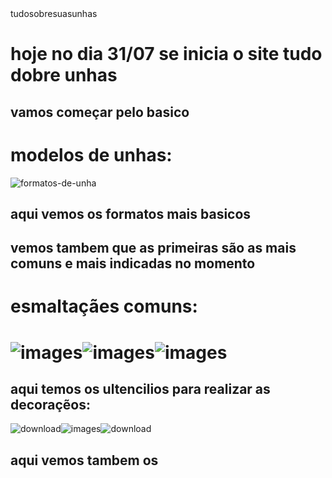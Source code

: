 <html>tudosobresuasunhas</html>
<h1>hoje no dia 31/07 se inicia o site tudo dobre unhas </h1>
<h2>vamos começar pelo basico</h2>
<h1>modelos de unhas:</h1>

![formatos-de-unha](https://github.com/user-attachments/assets/9e96ff6c-d867-4638-85e1-5a608941eb28)

<h2>aqui vemos os formatos mais basicos</h2>
<h2>vemos tambem que as primeiras são as mais comuns e mais indicadas no momento </h2>

<h1> esmaltaçães comuns:<h1>

![images](https://github.com/user-attachments/assets/09fb7812-dbaf-429a-8244-ca4dec471633)![images](https://github.com/user-attachments/assets/e70559b9-e5ed-42b4-a9be-be881bf54ef0)![images](https://github.com/user-attachments/assets/0cd8c126-7324-4eae-9472-74228bd30fad)

<h2>aqui temos os ultencilios para realizar as decoraçẽos:</h2>

![download](https://github.com/user-attachments/assets/e6ba06da-29ac-4359-bd99-9b94228b7044)![images](https://github.com/user-attachments/assets/7637b987-a9af-40ee-a851-a233fd70e4f4)![download](https://github.com/user-attachments/assets/9032e3cf-698f-4173-8775-aca9c3aa6296)

<h2>aqui vemos tambem os </h2>

